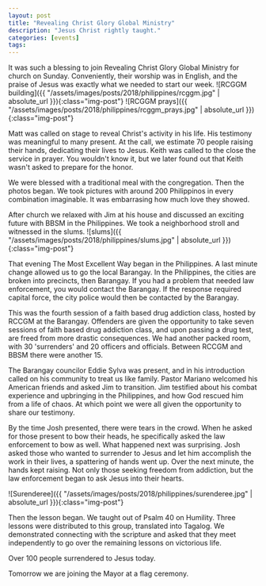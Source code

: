 ```yaml
---
layout: post
title: "Revealing Christ Glory Global Ministry"
description: "Jesus Christ rightly taught."
categories: [events]
tags:
---
```


It was such a blessing to join Revealing Christ Glory Global Ministry for church on Sunday.  Conveniently, their worship was in English, and the praise of Jesus was exactly what we needed to start our week.
![RCGGM building]({{ "/assets/images/posts/2018/philippines/rcggm.jpg" | absolute_url }}){:class="img-post"}
![RCGGM prays]({{ "/assets/images/posts/2018/philippines/rcggm_prays.jpg" | absolute_url }}){:class="img-post"}

Matt was called on stage to reveal Christ's activity in his life.  His testimony was meaningful to many present.  At the call, we estimate 70 people raising their hands, dedicating their lives to Jesus.  Keith was called to the close the service in prayer.  You wouldn't know it, but we later found out that Keith wasn't asked to prepare for the honor.

We were blessed with a traditional meal with the congregation.  Then the photos began.  We took pictures with around 200 Philippinos in every combination imaginable.  It was embarrasing how much love they showed.

After church we relaxed with Jim at his house and discussed an exciting future with BBSM in the Philippines.  We took a neighborhood stroll and witnessed in the slums.
![slums]({{ "/assets/images/posts/2018/philippines/slums.jpg" | absolute_url }}){:class="img-post"}

That evening The Most Excellent Way began in the Philippines.  A last minute change allowed us to go the local Barangay.  In the Philippines, the cities are broken into precincts, then Barangay.  If you had a problem that needed law enforcement, you would contact the Barangay.  If the response required capital force, the city police would then be contacted by the Barangay.  

This was the fourth session of a faith based drug addiction class, hosted by RCCGM at the Barangay.  Offenders are given the opportunity to take seven sessions of faith based drug addiction class, and upon passing a drug test, are freed from more drastic consequences.  We had another packed room, with 30 'surrenders'  and 20 officers and officials.  Between RCCGM and BBSM there were another 15.  

The Barangay councilor Eddie Sylva was present, and in his introduction called on his community to treat us like family.  Pastor Mariano welcomed his American friends and asked Jim to transition.  Jim testified about his combat experience and upbringing in the Philippines, and how God rescued him from a life of chaos.  At which point we were all given the opportunity to share our testimony.  

By the time Josh presented, there were tears in the crowd.  When he asked for those present to bow their heads, he specifically asked the law enforcement to bow as well.  What happened next was surprising.  Josh asked those who wanted to surrender to Jesus and let him accomplish the work in their lives, a spattering of hands went up.  Over the next minute, the hands kept raising.  Not only those seeking freedom from addiction, but the law enforcement began to ask Jesus into their hearts.  

![Surenderee]({{ "/assets/images/posts/2018/philippines/surenderee.jpg" | absolute_url }}){:class="img-post"}

Then the lesson began.  We taught out of Psalm 40 on Humility.  Three lessons were distributed to this group, translated into Tagalog.  We demonstrated connecting with the scripture and asked that they meet independently to go over the remaining lessons on victorious life.

Over 100 people surrendered to Jesus today.

Tomorrow we are joining the Mayor at a flag ceremony.




